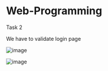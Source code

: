 # Web-Programming


Task 2

We have to validate login page

![image](https://github.com/Muavia1/Web-Programming/assets/70744880/49630b3c-255e-4ce5-b49e-27eeb12679ae)





![image](https://github.com/Muavia1/Web-Programming/assets/70744880/818d0c27-11bb-4e77-b721-3defca615406)
